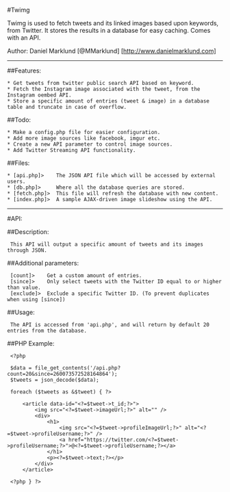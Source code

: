 #Twimg

Twimg is used to fetch tweets and its linked images based upon keywords, from Twitter. It stores the results in a database for easy caching. Comes with an API.

Author: Daniel Marklund [@MMarklund] [http://www.danielmarklund.com]

------------------------------

##Features:

    * Get tweets from twitter public search API based on keyword.
    * Fetch the Instagram image associated with the tweet, from the Instagram oembed API.
    * Store a specific amount of entries (tweet & image) in a database table and truncate in case of overflow.

##Todo:

    * Make a config.php file for easier configuration.
    * Add more image sources like facebook, imgur etc.
    * Create a new API parameter to control image sources.
    * Add Twitter Streaming API functionality.

##Files:

    * [api.php]>    The JSON API file which will be accessed by external users.
    * [db.php]>     Where all the database queries are stored.
    * [fetch.php]>  This file will refresh the database with new content.
    * [index.php]>  A sample AJAX-driven image slideshow using the API.

------------------------------

#API:

 ##Description:

     This API will output a specific amount of tweets and its images through JSON.

 ##Additional parameters:

     [count]>    Get a custom amount of entries.
     [since]>    Only select tweets with the Twitter ID equal to or higher than value.
     [exclude]>  Exclude a specific Twitter ID. (To prevent duplicates when using [since])

 ##Usage:

     The API is accessed from 'api.php', and will return by default 20 entries from the database.

 ##PHP Example:

     <?php

     $data = file_get_contents('/api.php?count=20&since=260073572528164864');
     $tweets = json_decode($data);

     foreach ($tweets as &$tweet) { ?>

         <article data-id="<?=$tweet->t_id;?>">
             <img src="<?=$tweet->imageUrl;?>" alt="" />
             <div>
                 <h1>
                     <img src="<?=$tweet->profileImageUrl;?>" alt="<?=$tweet->profileUsername;?>" />
                     <a href="https://twitter.com/<?=$tweet->profileUsername;?>">@<?=$tweet->profileUsername;?></a>
                 </h1>
                 <p><?=$tweet->text;?></p>
             </div>
         </article>
     
     <?php } ?>